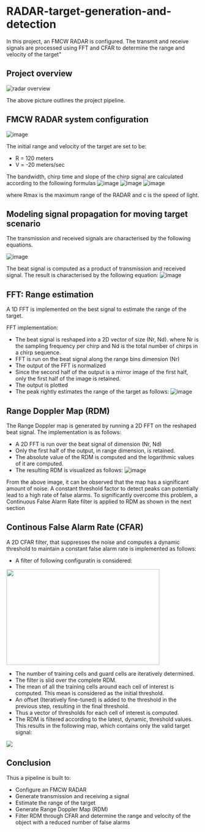 # RADAR-target-generation-and-detection
In this project, an FMCW RADAR is configured. The transmit and receive signals are processed using FFT and CFAR to determine the range and velocity of the target"

## Project overview
![radar overview](https://user-images.githubusercontent.com/48198017/147384345-3214cb23-d2a4-4d0f-8069-7702290f0dce.PNG)

The above picture outlines the project pipeline.

## FMCW RADAR system configuration
![image](https://user-images.githubusercontent.com/48198017/147384420-d3192d74-2397-49de-8b6f-86602ee84b20.png)

The initial range and velocity of the target are set to be: 
* R = 120 meters
* V = -20 meters/sec

The bandwidth, chirp time and slope of the chirp signal are calculated according to the following formulas
![image](https://user-images.githubusercontent.com/48198017/147384457-723a9aa0-503c-449f-8044-28e9135bb5da.png)
![image](https://user-images.githubusercontent.com/48198017/147384461-3810b13f-9b8c-461a-a30a-07ae3bb32c20.png)
![image](https://user-images.githubusercontent.com/48198017/147384466-1df91916-87f6-4fa7-b734-6a26885b5b88.png)

where Rmax is the maximum range of the RADAR and c is the speed of light.

## Modeling signal propagation for moving target scenario

The transmission and received signals are characterised by the following equations.

![image](https://user-images.githubusercontent.com/48198017/147384507-82b52a36-bce1-4c37-bee6-ff042bfbea8b.png)

The beat signal is computed as a product of transmission and received signal. The result is characterised by the following equation: 
![image](https://user-images.githubusercontent.com/48198017/147384524-02758f9b-a970-4db9-acc4-8ba42eef068d.png)

## FFT: Range estimation
A 1D FFT is implemented on the best signal to estimate the range of the target. 

FFT implementation: 
* The beat signal is reshaped into a 2D vector of size (Nr, Nd). where Nr is the sampling frequency per chirp and Nd is the total number of chirps in a chirp sequence. 
* FFT is run on the beat signal along the range bins dimension (Nr)
* The output of the FFT is normalized
* Since the second half of the output is a mirror image of the first half, only the first half of the image is retained. 
* The output is plotted 
* The peak rightly estimates the range of the target as follows: 
![image](https://user-images.githubusercontent.com/48198017/147384741-1e7a4fc3-36bd-490d-8573-9d500c6eea58.png)

## Range Doppler Map (RDM)

The Range Doppler map is generated by running a 2D FFT on the reshaped beat signal. The implementation is as follows: 
* A 2D FFT is run over the beat signal of dimension (Nr, Nd)
* Only the first half of the output, in range dimension, is retained. 
* The absolute value of the RDM is computed and the logarithmic values of it are computed. 
* The resulting RDM is visualized as follows: 
![image](https://user-images.githubusercontent.com/48198017/147384810-0f67c2a1-5313-4e1f-9211-f0ef691e0408.png)

From the above image, it can be observed that the map has a significant amount of noise. A constant threshold factor to detect peaks can potentially lead to a high rate of false alarms. To significantly overcome this problem, a Continuous False Alarm Rate filter is applied to RDM as shown in the next section

## Continous False Alarm Rate (CFAR)
A 2D CFAR filter, that suppresses the noise and computes a dynamic threshold to maintain a constant false alarm rate is implemented as follows: 
* A filter of following configuratin is considered: 
<img src="https://user-images.githubusercontent.com/48198017/147384857-dee6d2a9-7c41-43f6-ad20-7714ce715ad4.png" width="400" height="250" />

* The number of training cells and guard cells are iteratively determined. 
* The filter is slid over the complete RDM. 
* The mean of all the training cells around each cell of interest is computed. This mean is considered as the initial threshold.
* An offset (Iteratively fine-tuned) is added to the threshold in the previous step, resulting in the final threshold.
* Thus a vector of thresholds for each cell of interest is computed. 
* The RDM is filtered according to the latest, dynamic, threshold values. This results in the following map, which contains only the valid target signal:
<img src="https://user-images.githubusercontent.com/48198017/147384975-9fed51b6-b38e-4e83-bb6b-a252e1b854c3.png" />


## Conclusion
Thus a pipeline is built to:
* Configure an FMCW RADAR
* Generate transmission and receiving a signal
* Estimate the range of the target 
* Generate Range Doppler Map (RDM)
* Filter RDM through CFAR and determine the range and velocity of the object with a reduced number of false alarms
